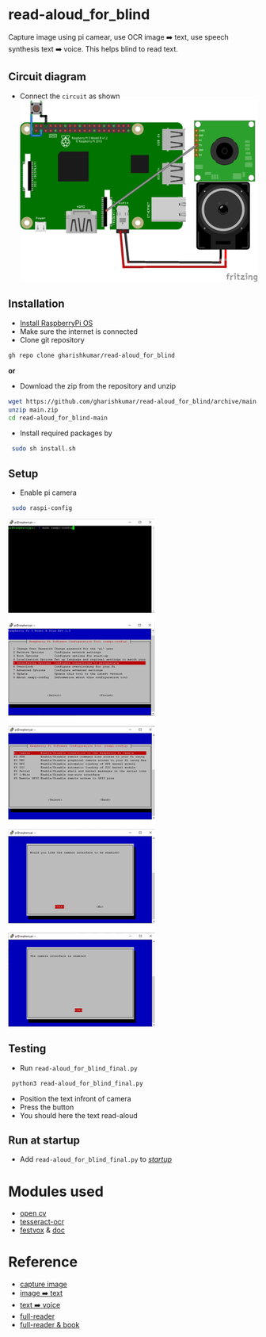 # read-aloud_for_blind

Capture image using pi camear, use OCR image ➡️ text, use speech synthesis text ➡️ voice.
This helps blind to read text.

## Circuit diagram
 - Connect the `circuit` as shown
  ![Circuit diagram](https://github.com/gharishkumar/read-aloud_for_blind/raw/main/read-aloud_for_blind-layout_bb.png)

## Installation
 - [Install RaspberryPi OS](https://www.raspberrypi.org/software/operating-systems/#raspberry-pi-os-32-bit)
 - Make sure the internet is connected
 - Clone git repository
```bash
gh repo clone gharishkumar/read-aloud_for_blind
```
   **or**
 - Download the zip from the repository and unzip
```bash
wget https://github.com/gharishkumar/read-aloud_for_blind/archive/main.zip
unzip main.zip
cd read-aloud_for_blind-main
```
 - Install required packages by
```bash
 sudo sh install.sh
```

## Setup
 - Enable pi camera
```bash
 sudo raspi-config
```
  ![Enable camera](https://github.com/gharishkumar/read-aloud_for_blind/raw/main/enable%20pi-camera.png)

## Testing
 - Run `read-aloud_for_blind_final.py`
```bash
 python3 read-aloud_for_blind_final.py
```
 - Position the text infront of camera
 - Press the button
 - You should here the text read-aloud
## Run at startup
 - Add `read-aloud_for_blind_final.py` to [*startup*](https://www.dexterindustries.com/howto/run-a-program-on-your-raspberry-pi-at-startup/)


# Modules used
 - [open cv](https://opencv.org/)
 - [tesseract-ocr](https://github.com/tesseract-ocr/tesseract)
 - [festvox](https://github.com/festvox/festvox) & [doc](http://www.festvox.org/flite/index.html)
# Reference
 - [capture image](https://www.pyimagesearch.com/2015/03/30/accessing-the-raspberry-pi-camera-with-opencv-and-python/)
 - [image ➡️ text](https://circuitdigest.com/microcontroller-projects/optical-character-recognition-ocr-using-tesseract-on-raspberry-pi)
 - [text ➡️ voice](https://www.bujarra.com/raspberry-pi-notificando-correos-electronicos-nuevos-y-citas-del-calendario/?lang=en)
 - [full-reader](https://hackaday.com/2018/03/02/diy-text-to-speech-with-raspberry-pi/)
 - [full-reader & book](https://hackaday.com/2014/05/10/brickpi-bookreader-1-and-2-read-tablets-or-books-aloud-you-choose/)
